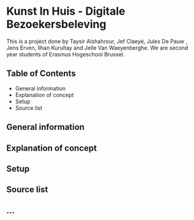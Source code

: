 # Kunst In Huis - Digitale Bezoekersbeleving
This is a project done by Taysir Alshahrour, Jef Claeyé, Jules De Pauw
, Jens Erven, Ilhan Kurultay and Jelle Van Waeyenberghe. We are second year students of Erasmus Hogeschool Brussel.


## Table of Contents
* General information
* Explanation of concept
* Setup
* Source list


## General information

## Explanation of concept

## Setup

## Source list

## ...
